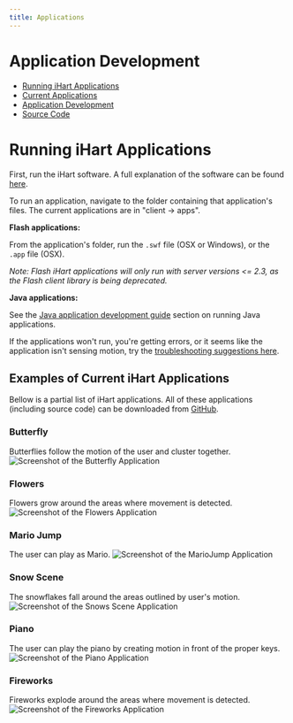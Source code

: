 ```yaml
---
title: Applications
---
```


# Application Development
* [Running iHart Applications](#running-ihart-applications)
* [Current Applications](#examples-of-current-ihart-applications)
* [Application Development](development)
* [Source Code](https://github.com/ihart-mhc/ihart)

# Running iHart Applications

First, run the iHart software. A full explanation of the software can be found [here](/software).

To run an application, navigate to the folder containing that application\'s files.
The current applications are in \"client -> apps\".

**Flash applications:**

From the application's folder, run the `.swf` file (OSX or Windows), or the `.app` file (OSX).

*Note: Flash iHart applications will only run with server versions <= 2.3, as the Flash client library is being deprecated.*


**Java applications:**

See the [Java application development guide](/applications/development/java/) section on running Java applications.

If the applications won\'t run, you\'re getting errors, or it seems like the application isn\'t
sensing motion, try the [troubleshooting suggestions here](/applications/issues).

## Examples of Current iHart Applications
Bellow is a partial list of iHart applications. All of these applications (including source code) can be downloaded from [GitHub](https://github.com/ihart-mhc/ihart).

### Butterfly
Butterflies follow the motion of the user and cluster together.
![Screenshot of the Butterfly Application](img/butterflies.png)

### Flowers
Flowers grow around the areas where movement is detected.
![Screenshot of the Flowers Application](img/flowers.png)

### Mario Jump
The user can play as Mario.
![Screenshot of the MarioJump Application](img/marioJump.png)

### Snow Scene
The snowflakes fall around the areas outlined by user\'s motion.
![Screenshot of the Snows Scene Application](img/snowScene.png)

### Piano
The user can play the piano by creating motion in front of the proper keys.
![Screenshot of the Piano Application](img/piano.png)

### Fireworks
Fireworks explode around the areas where movement is detected.
![Screenshot of the Fireworks Application](img/fireworks.png)

